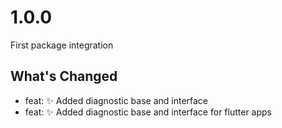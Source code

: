 # 1.0.0
First package integration
## What's Changed
* feat: ✨ Added diagnostic base and interface
* feat: ✨ Added diagnostic base and interface for flutter apps